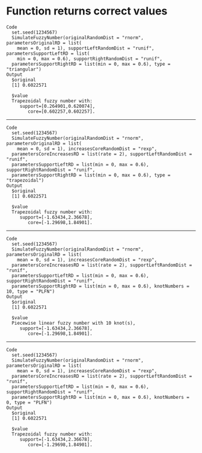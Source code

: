# Function returns correct values

    Code
      set.seed(1234567)
      SimulateFuzzyNumber(originalRandomDist = "rnorm", parametersOriginalRD = list(
        mean = 0, sd = 1), supportLeftRandomDist = "runif", parametersSupportLeftRD = list(
        min = 0, max = 0.6), supportRightRandomDist = "runif",
      parametersSupportRightRD = list(min = 0, max = 0.6), type = "triangular")
    Output
      $original
      [1] 0.6022571
      
      $value
      Trapezoidal fuzzy number with:
         support=[0.264901,0.620074],
            core=[0.602257,0.602257].
      

---

    Code
      set.seed(1234567)
      SimulateFuzzyNumber(originalRandomDist = "rnorm", parametersOriginalRD = list(
        mean = 0, sd = 1), increasesCoreRandomDist = "rexp",
      parametersCoreIncreasesRD = list(rate = 2), supportLeftRandomDist = "runif",
      parametersSupportLeftRD = list(min = 0, max = 0.6), supportRightRandomDist = "runif",
      parametersSupportRightRD = list(min = 0, max = 0.6), type = "trapezoidal")
    Output
      $original
      [1] 0.6022571
      
      $value
      Trapezoidal fuzzy number with:
         support=[-1.63434,2.36678],
            core=[-1.29698,1.84901].
      

---

    Code
      set.seed(1234567)
      SimulateFuzzyNumber(originalRandomDist = "rnorm", parametersOriginalRD = list(
        mean = 0, sd = 1), increasesCoreRandomDist = "rexp",
      parametersCoreIncreasesRD = list(rate = 2), supportLeftRandomDist = "runif",
      parametersSupportLeftRD = list(min = 0, max = 0.6), supportRightRandomDist = "runif",
      parametersSupportRightRD = list(min = 0, max = 0.6), knotNumbers = 10, type = "PLFN")
    Output
      $original
      [1] 0.6022571
      
      $value
      Piecewise linear fuzzy number with 10 knot(s),
         support=[-1.63434,2.36678],
            core=[-1.29698,1.84901].
      

---

    Code
      set.seed(1234567)
      SimulateFuzzyNumber(originalRandomDist = "rnorm", parametersOriginalRD = list(
        mean = 0, sd = 1), increasesCoreRandomDist = "rexp",
      parametersCoreIncreasesRD = list(rate = 2), supportLeftRandomDist = "runif",
      parametersSupportLeftRD = list(min = 0, max = 0.6), supportRightRandomDist = "runif",
      parametersSupportRightRD = list(min = 0, max = 0.6), knotNumbers = 0, type = "PLFN")
    Output
      $original
      [1] 0.6022571
      
      $value
      Trapezoidal fuzzy number with:
         support=[-1.63434,2.36678],
            core=[-1.29698,1.84901].
      

